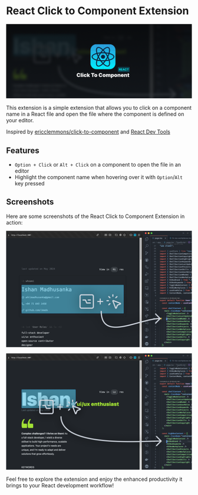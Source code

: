 # React Click to Component Extension

![Promo Image](./promo/promo-2.png)

This extension is a simple extension that allows you to click on a component name in a React file and open the file where the component is defined on your editor.

Inspired by [ericclemmons/click-to-component](https://github.com/ericclemmons/click-to-component) and [React Dev Tools](https://react.dev/learn/react-developer-tools)

## Features

- `Option + Click` or `Alt + Click` on a component to open the file in an editor
- Highlight the component name when hovering over it with `Option`/`Alt` key pressed

## Screenshots

Here are some screenshots of the React Click to Component Extension in action:

![Screenshot 1](./screenshots/screenshot-1.png)

![Screenshot 2](./screenshots/screenshot-2.png)

Feel free to explore the extension and enjoy the enhanced productivity it brings to your React development workflow!
